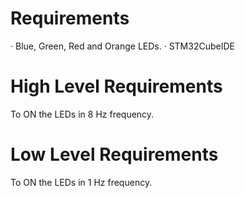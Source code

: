 # Requirements
· Blue, Green, Red and Orange LEDs.
· STM32CubeIDE

# High Level Requirements
To ON the LEDs in 8 Hz frequency.

# Low Level Requirements
To ON the LEDs in 1 Hz frequency.
